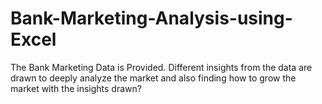 # Bank-Marketing-Analysis-using-Excel
The Bank Marketing Data is Provided. Different insights from the data are drawn to deeply analyze the market and also finding how to grow the market with the insights drawn?
